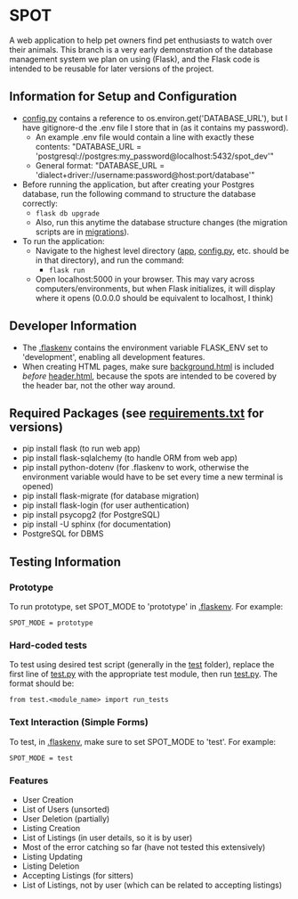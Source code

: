 # SPOT
A web application to help pet owners find pet enthusiasts to watch over their animals. This branch is a very early demonstration of the database management system we plan on using (Flask), and the Flask code is intended to be reusable for later versions of the project.

## Information for Setup and Configuration
- [config.py](config.py) contains a reference to os.environ.get('DATABASE_URL'), but I have gitignore-d the .env file I store that in (as it contains my password).
    - An example .env file would contain a line with exactly these contents: "DATABASE_URL = 'postgresql://postgres:my_password@localhost:5432/spot_dev'"
    - General format: "DATABASE_URL = 'dialect+driver://username:password@host:port/database'"
- Before running the application, but after creating your Postgres database, run the following command to structure the database correctly:
    - ``` flask db upgrade ```
    - Also, run this anytime the database structure changes (the migration scripts are in [migrations](migrations)).
- To run the application:
    - Navigate to the highest level directory ([app](app), [config.py](config.py), etc. should be in that directory), and run the command:
        - ``` flask run ```
    - Open localhost:5000 in your browser. This may vary across computers/environments, but when Flask initializes, it will display where it opens (0.0.0.0 should be equivalent to localhost, I think)

## Developer Information
- The [.flaskenv](.flaskenv) contains the environment variable FLASK_ENV set to 'development', enabling all development features.
- When creating HTML pages, make sure [background.html](templates/background.html) is included *before* [header.html](templates/header.html), because the spots are intended to be covered by the header bar, not the other way around.

## Required Packages (see [requirements.txt](requirements.txt) for versions)
- pip install flask (to run web app)
- pip install flask-sqlalchemy (to handle ORM from web app)
- pip install python-dotenv (for .flaskenv to work, otherwise the environment variable would have to be set every time a new terminal is opened)
- pip install flask-migrate (for database migration)
- pip install flask-login (for user authentication)
- pip install psycopg2 (for PostgreSQL)
- pip install -U sphinx (for documentation)
- PostgreSQL for DBMS

## Testing Information
### Prototype
To run prototype, set SPOT_MODE to 'prototype' in [.flaskenv](.flaskenv). For example:

``` SPOT_MODE = prototype ```

### Hard-coded tests
To test using desired test script (generally in the [test](test) folder), replace the first line of [test.py](test.py) with the appropriate test module, then run [test.py](test.py). The format should be:

``` from test.<module_name> import run_tests ```

### Text Interaction (Simple Forms)
To test, in [.flaskenv](.flaskenv), make sure to set SPOT_MODE to 'test'. For example:

```SPOT_MODE = test ```

### Features
- User Creation
- List of Users (unsorted)
- User Deletion (partially)
- Listing Creation
- List of Listings (in user details, so it is by user)
- Most of the error catching so far (have not tested this extensively)
- Listing Updating
- Listing Deletion
- Accepting Listings (for sitters)
- List of Listings, not by user (which can be related to accepting listings)